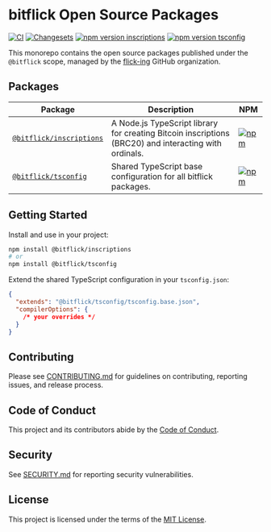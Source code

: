 # bitflick Open Source Packages

[![CI](https://github.com/flick-ing/bitflick/actions/workflows/ci.yml/badge.svg)](https://github.com/flick-ing/bitflick/actions/workflows/ci.yml)
[![Changesets](https://img.shields.io/badge/changesets-enabled-blue.svg)](https://github.com/changesets)
[![npm version inscriptions](https://img.shields.io/npm/v/@bitflick/inscriptions.svg)](https://www.npmjs.com/package/@bitflick/inscriptions)
[![npm version tsconfig](https://img.shields.io/npm/v/@bitflick/tsconfig.svg)](https://www.npmjs.com/package/@bitflick/tsconfig)

This monorepo contains the open source packages published under the `@bitflick` scope, managed by the [flick-ing](https://github.com/flick-ing) GitHub organization.

## Packages

| Package | Description | NPM |
| --- | --- | --- |
| [`@bitflick/inscriptions`](packages/inscriptions) | A Node.js TypeScript library for creating Bitcoin inscriptions (BRC20) and interacting with ordinals. | [![npm](https://img.shields.io/npm/v/@bitflick/inscriptions.svg)](https://www.npmjs.com/package/@bitflick/inscriptions) |
| [`@bitflick/tsconfig`](packages/tsconfig) | Shared TypeScript base configuration for all bitflick packages. | [![npm](https://img.shields.io/npm/v/@bitflick/tsconfig.svg)](https://www.npmjs.com/package/@bitflick/tsconfig) |

## Getting Started

Install and use in your project:

```bash
npm install @bitflick/inscriptions
# or
npm install @bitflick/tsconfig
```

Extend the shared TypeScript configuration in your `tsconfig.json`:

```json
{
  "extends": "@bitflick/tsconfig/tsconfig.base.json",
  "compilerOptions": {
    /* your overrides */
  }
}
```

## Contributing

Please see [CONTRIBUTING.md](CONTRIBUTING.md) for guidelines on contributing, reporting issues, and release process.

## Code of Conduct

This project and its contributors abide by the [Code of Conduct](CODE_OF_CONDUCT.md).

## Security

See [SECURITY.md](SECURITY.md) for reporting security vulnerabilities.

## License

This project is licensed under the terms of the [MIT License](LICENSE).